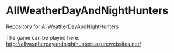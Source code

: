 # AllWeatherDayAndNightHunters
Repository for AllWeatherDayAndNightHunters

The game can be played here: http://allweatherdayandnighthunters.azurewebsites.net/
